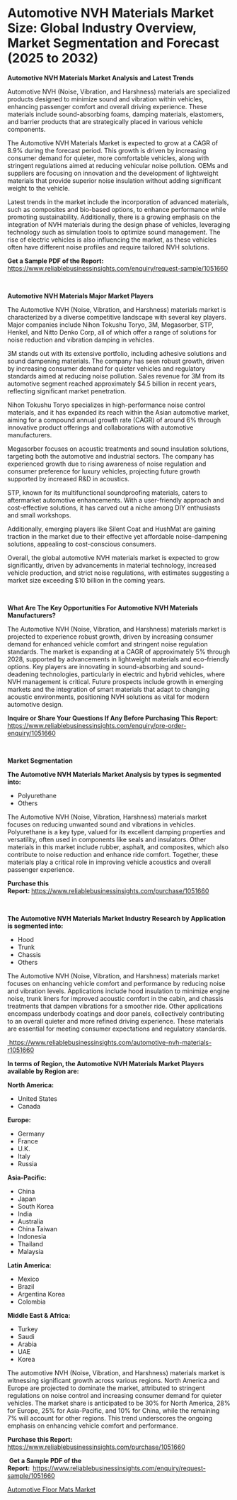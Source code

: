 <p><h1>Automotive NVH Materials Market Size: Global Industry Overview, Market Segmentation and Forecast (2025 to 2032)</h1></p><p><strong>Automotive NVH Materials Market Analysis and Latest Trends</strong></p>
<p><p>Automotive NVH (Noise, Vibration, and Harshness) materials are specialized products designed to minimize sound and vibration within vehicles, enhancing passenger comfort and overall driving experience. These materials include sound-absorbing foams, damping materials, elastomers, and barrier products that are strategically placed in various vehicle components.</p><p>The Automotive NVH Materials Market is expected to grow at a CAGR of 8.9% during the forecast period. This growth is driven by increasing consumer demand for quieter, more comfortable vehicles, along with stringent regulations aimed at reducing vehicular noise pollution. OEMs and suppliers are focusing on innovation and the development of lightweight materials that provide superior noise insulation without adding significant weight to the vehicle.</p><p>Latest trends in the market include the incorporation of advanced materials, such as composites and bio-based options, to enhance performance while promoting sustainability. Additionally, there is a growing emphasis on the integration of NVH materials during the design phase of vehicles, leveraging technology such as simulation tools to optimize sound management. The rise of electric vehicles is also influencing the market, as these vehicles often have different noise profiles and require tailored NVH solutions.</p></p>
<p><strong>Get a Sample PDF of the Report:&nbsp;</strong> <a href="https://www.reliablebusinessinsights.com/enquiry/request-sample/1051660?utm_campaign=2296&utm_medium=2&utm_source=Github&utm_content=ia&utm_term=30032025&utm_id=automotive-nvh-materials">https://www.reliablebusinessinsights.com/enquiry/request-sample/1051660</a></p>
<p>&nbsp;</p>
<p><strong>Automotive NVH Materials Major Market Players</strong></p>
<p><p>The Automotive NVH (Noise, Vibration, and Harshness) materials market is characterized by a diverse competitive landscape with several key players. Major companies include Nihon Tokushu Toryo, 3M, Megasorber, STP, Henkel, and Nitto Denko Corp, all of which offer a range of solutions for noise reduction and vibration damping in vehicles.</p><p>3M stands out with its extensive portfolio, including adhesive solutions and sound dampening materials. The company has seen robust growth, driven by increasing consumer demand for quieter vehicles and regulatory standards aimed at reducing noise pollution. Sales revenue for 3M from its automotive segment reached approximately $4.5 billion in recent years, reflecting significant market penetration.</p><p>Nihon Tokushu Toryo specializes in high-performance noise control materials, and it has expanded its reach within the Asian automotive market, aiming for a compound annual growth rate (CAGR) of around 6% through innovative product offerings and collaborations with automotive manufacturers.</p><p>Megasorber focuses on acoustic treatments and sound insulation solutions, targeting both the automotive and industrial sectors. The company has experienced growth due to rising awareness of noise regulation and consumer preference for luxury vehicles, projecting future growth supported by increased R&D in acoustics.</p><p>STP, known for its multifunctional soundproofing materials, caters to aftermarket automotive enhancements. With a user-friendly approach and cost-effective solutions, it has carved out a niche among DIY enthusiasts and small workshops.</p><p>Additionally, emerging players like Silent Coat and HushMat are gaining traction in the market due to their effective yet affordable noise-dampening solutions, appealing to cost-conscious consumers.</p><p>Overall, the global automotive NVH materials market is expected to grow significantly, driven by advancements in material technology, increased vehicle production, and strict noise regulations, with estimates suggesting a market size exceeding $10 billion in the coming years.</p></p>
<p>&nbsp;</p>
<p><strong>What Are The Key Opportunities For Automotive NVH Materials Manufacturers?</strong></p>
<p><p>The Automotive NVH (Noise, Vibration, and Harshness) materials market is projected to experience robust growth, driven by increasing consumer demand for enhanced vehicle comfort and stringent noise regulation standards. The market is expanding at a CAGR of approximately 5% through 2028, supported by advancements in lightweight materials and eco-friendly options. Key players are innovating in sound-absorbing and sound-deadening technologies, particularly in electric and hybrid vehicles, where NVH management is critical. Future prospects include growth in emerging markets and the integration of smart materials that adapt to changing acoustic environments, positioning NVH solutions as vital for modern automotive design.</p></p>
<p><strong>Inquire or Share Your Questions If Any Before Purchasing This Report:</strong> <a href="https://www.reliablebusinessinsights.com/enquiry/pre-order-enquiry/1051660?utm_campaign=2296&utm_medium=2&utm_source=Github&utm_content=ia&utm_term=30032025&utm_id=automotive-nvh-materials">https://www.reliablebusinessinsights.com/enquiry/pre-order-enquiry/1051660</a></p>
<p>&nbsp;</p>
<p><strong>Market Segmentation</strong></p>
<p><strong>The Automotive NVH Materials Market Analysis by types is segmented into:</strong></p>
<p><ul><li>Polyurethane</li><li>Others</li></ul></p>
<p><p>The Automotive NVH (Noise, Vibration, Harshness) materials market focuses on reducing unwanted sound and vibrations in vehicles. Polyurethane is a key type, valued for its excellent damping properties and versatility, often used in components like seals and insulators. Other materials in this market include rubber, asphalt, and composites, which also contribute to noise reduction and enhance ride comfort. Together, these materials play a critical role in improving vehicle acoustics and overall passenger experience.</p></p>
<p><strong>Purchase this Report:&nbsp;</strong><a href="https://www.reliablebusinessinsights.com/purchase/1051660?utm_campaign=2296&utm_medium=2&utm_source=Github&utm_content=ia&utm_term=30032025&utm_id=automotive-nvh-materials">https://www.reliablebusinessinsights.com/purchase/1051660</a></p>
<p>&nbsp;</p>
<p><strong>The Automotive NVH Materials Market Industry Research by Application is segmented into:</strong></p>
<p><ul><li>Hood</li><li>Trunk</li><li>Chassis</li><li>Others</li></ul></p>
<p><p>The Automotive NVH (Noise, Vibration, and Harshness) materials market focuses on enhancing vehicle comfort and performance by reducing noise and vibration levels. Applications include hood insulation to minimize engine noise, trunk liners for improved acoustic comfort in the cabin, and chassis treatments that dampen vibrations for a smoother ride. Other applications encompass underbody coatings and door panels, collectively contributing to an overall quieter and more refined driving experience. These materials are essential for meeting consumer expectations and regulatory standards.</p></p>
<p><a href="https://www.reliablebusinessinsights.com/automotive-nvh-materials-r1051660?utm_campaign=2296&utm_medium=2&utm_source=Github&utm_content=ia&utm_term=30032025&utm_id=automotive-nvh-materials">&nbsp;https://www.reliablebusinessinsights.com/automotive-nvh-materials-r1051660</a></p>
<p><strong>In terms of Region, the Automotive NVH Materials Market Players available by Region are:</strong></p>
<p>
    <p> <strong> North America: </strong>
        <ul>
            <li>United States</li>
            <li>Canada</li>
        </ul>
        </p> 
    <p> <strong> Europe: </strong>
        <ul>
            <li>Germany</li>
            <li>France</li>
            <li>U.K.</li>
            <li>Italy</li>
            <li>Russia</li>
        </ul>
        </p> 
    <p> <strong> Asia-Pacific: </strong>
        <ul>
            <li>China</li>
            <li>Japan</li>
            <li>South Korea</li>
            <li>India</li>
            <li>Australia</li>
            <li>China Taiwan</li>
            <li>Indonesia</li>
            <li>Thailand</li>
            <li>Malaysia</li>
        </ul>
        </p> 
    <p> <strong> Latin America: </strong>
        <ul>
            <li>Mexico</li>
            <li>Brazil</li>
            <li>Argentina Korea</li>
            <li>Colombia</li>
        </ul>
        </p> 
    <p> <strong> Middle East & Africa: </strong>
        <ul>
            <li>Turkey</li>
            <li>Saudi</li>
            <li>Arabia</li>
            <li>UAE</li>
            <li>Korea</li>
        </ul>
    </p>
    </p>
<p><p>The automotive NVH (Noise, Vibration, and Harshness) materials market is witnessing significant growth across various regions. North America and Europe are projected to dominate the market, attributed to stringent regulations on noise control and increasing consumer demand for quieter vehicles. The market share is anticipated to be 30% for North America, 28% for Europe, 25% for Asia-Pacific, and 10% for China, while the remaining 7% will account for other regions. This trend underscores the ongoing emphasis on enhancing vehicle comfort and performance.</p></p>
<p><strong>Purchase this Report: </strong><a href="https://www.reliablebusinessinsights.com/purchase/1051660?utm_campaign=2296&utm_medium=2&utm_source=Github&utm_content=ia&utm_term=30032025&utm_id=automotive-nvh-materials">https://www.reliablebusinessinsights.com/purchase/1051660</a></p>
<p>&nbsp;<strong>Get a Sample PDF of the Report:&nbsp;&nbsp;</strong><a href="https://www.reliablebusinessinsights.com/enquiry/request-sample/1051660?utm_campaign=2296&utm_medium=2&utm_source=Github&utm_content=ia&utm_term=30032025&utm_id=automotive-nvh-materials">https://www.reliablebusinessinsights.com/enquiry/request-sample/1051660</a></p>
<p><strong></strong></p>
<p><p><a href="https://github.com/tona7vba/Market-Research-Report-List-1/blob/main/automotive-floor-mats-market.md?utm_campaign=2296&utm_medium=2&utm_source=Github&utm_content=ia&utm_term=30032025&utm_id=automotive-nvh-materials">Automotive Floor Mats Market</a></p></p>